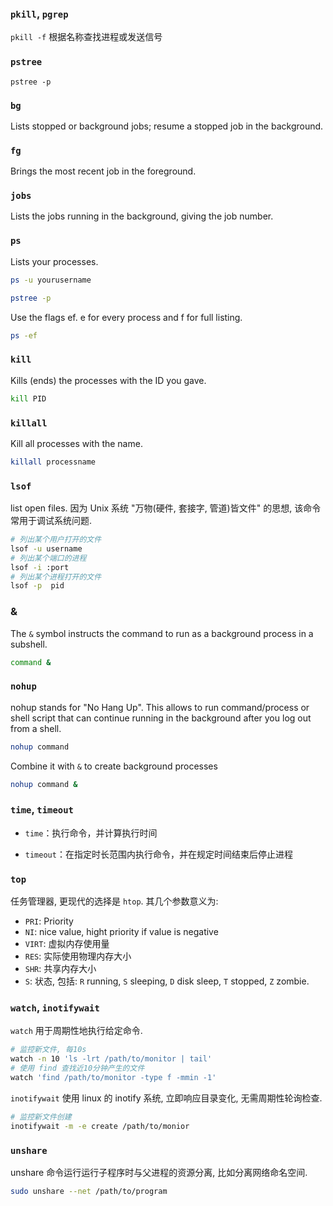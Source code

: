 
### `pkill`, `pgrep`

`pkill -f` 根据名称查找进程或发送信号

### `pstree`

`pstree -p`

### `bg`

Lists stopped or background jobs; resume a stopped job in the background.

### `fg`

Brings the most recent job in the foreground.

### `jobs`

Lists the jobs running in the background, giving the job number.

### `ps`

Lists your processes.  

```bash
ps -u yourusername

pstree -p
```

Use the flags ef. e for every process and f for full listing. 

```bash
ps -ef
```

###  `kill`

Kills (ends) the processes with the ID you gave.  

```bash
kill PID
```

### `killall`

Kill all processes with the name.  

```bash
killall processname
```

### `lsof`

list open files. 因为 Unix 系统 "万物(硬件, 套接字, 管道)皆文件" 的思想, 该命令常用于调试系统问题.

```bash
# 列出某个用户打开的文件
lsof -u username
# 列出某个端口的进程
lsof -i :port 
# 列出某个进程打开的文件
lsof -p  pid
```

### &

The `&` symbol instructs the command to run as a background process in a subshell.

```bash
command &
```

### `nohup`

nohup stands for "No Hang Up". This allows to run command/process or shell script that can continue running in the background after you log out from a shell.

```bash
nohup command
```

Combine it with `&` to create background processes 

```bash
nohup command &
```

### `time`, `timeout`

- `time`：执行命令，并计算执行时间

- `timeout`：在指定时长范围内执行命令，并在规定时间结束后停止进程

### `top`

任务管理器, 更现代的选择是 `htop`. 其几个参数意义为:
- `PRI`: Priority
- `NI`: nice value, hight priority if value is negative
- `VIRT`: 虚拟内存使用量
- `RES`: 实际使用物理内存大小
- `SHR`: 共享内存大小
- `S`: 状态, 包括: `R` running, `S` sleeping, `D` disk sleep, `T` stopped, `Z` zombie.

### `watch`, `inotifywait`

`watch` 用于周期性地执行给定命令.

```bash
# 监控新文件, 每10s
watch -n 10 'ls -lrt /path/to/monitor | tail'
# 使用 find 查找近10分钟产生的文件
watch 'find /path/to/monitor -type f -mmin -1'
```

`inotifywait` 使用 linux 的 inotify 系统, 立即响应目录变化, 无需周期性轮询检查.

```bash
# 监控新文件创建
inotifywait -m -e create /path/to/monior
```

### `unshare`

unshare 命令运行运行子程序时与父进程的资源分离, 比如分离网络命名空间.

```bash
sudo unshare --net /path/to/program
```